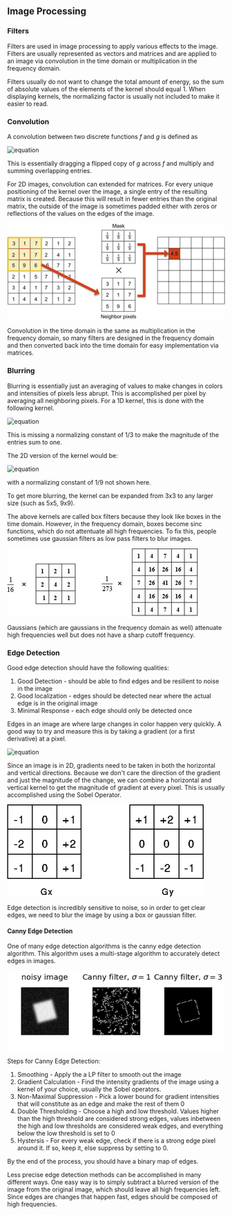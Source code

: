 ## Image Processing

### Filters
Filters are used in image processing to apply various effects to the image.
Filters are usually represented as vectors and matrices and are applied to an
image via convolution in the time domain or multiplication in the frequency
domain.

Filters usually do not want to change the total amount of energy, so the sum of
absolute values of the elements of the kernel should equal 1. When displaying
kernels, the normalizing factor is usually not included to make it easier to
read.

### Convolution
A convolution between two discrete functions *f* and *g* is defined as

![equation](https://latex.codecogs.com/svg.image?f&space;\ast&space;g&space;=&space;\sum_{n=-\infty}^{\infty}&space;f[n]g[t-n])

This is essentially dragging a flipped copy of *g* across *f* and multiply and
summing overlapping entries.

For 2D images, convolution can extended for matrices. For every unique
positioning of the kernel over the image, a single entry of the resulting matrix
is created. Because this will result in fewer entries than the original matrix,
the outside of the image is sometimes padded either with zeros or reflections of
the values on the edges of the image.

![convolution image](images/convolution.jpg)

Convolution in the time domain is the same as multiplication in the frequency
domain, so many filters are designed in the frequency domain and then converted
back into the time domain for easy implementation via matrices.


### Blurring
Blurring is essentially just an averaging of values to make changes in colors
and intensities of pixels less abrupt. This is accomplished per pixel by
averaging all neighboring pixels. For a 1D kernel, this is done with the
following kernel.

![equation](https://latex.codecogs.com/gif.image?\dpi{110}\begin{bmatrix}&space;1&space;&&space;1&space;&&space;1\end{bmatrix})

This is missing a normalizing constant of 1/3 to make the magnitude of the entries
sum to one.

The 2D version of the kernel would be:

![equation](https://latex.codecogs.com/svg.image?%5Cbegin%7Bbmatrix%7D%201&%20%201&%201%20%5C%5C%201&%20%201&%20%201%5C%5C%201&%20%201&%20%201%5C%5C%5Cend%7Bbmatrix%7D)

with a normalizing constant of 1/9 not shown here.

To get more blurring, the kernel can be expanded from 3x3 to any larger size
(such as 5x5, 9x9).

The above kernels are called box filters because they look like boxes in the
time domain. However, in the frequency domain, boxes become sinc functions,
which do not attentuate all high frequencies. To fix this, people sometimes use
gaussian filters as low pass filters to blur images.

![gaussian](images/gaussian.jpg)

Gaussians (which are gaussians in the frequency domain as well) attenuate high
frequencies well but does not have a sharp cutoff frequency.


### Edge Detection
Good edge detection should have the following qualities:
1. Good Detection - should be able to find edges and be resilient to noise in
   the image
2. Good localization - edges should be detected near where the actual edge is in
   the original image
3. Minimal Response - each edge should only be detected once

Edges in an image are where large changes in color happen very quickly. A good
way to try and measure this is by taking a gradient (or a first derivative) at a
pixel.

![equation](https://latex.codecogs.com/svg.image?%5Cbegin%7Bbmatrix%7D%20-1&%200%20&%201%20%5Cend%7Bbmatrix%7D)

Since an image is in 2D, gradients need to be taken in both the horizontal and
vertical directions. Because we don't care the direction of the gradient and
just the magnitude of the change, we can combine a horizontal and vertical kernel to get the
magnitude of gradient at every pixel. This is usually accomplished using the
Sobel Operator.

![sobel](images/sobmasks.gif)

Edge detection is incredibly sensitive to noise, so in order to get clear edges,
we need to blur the image by using a box or gaussian filter.

#### Canny Edge Detection
One of many edge detection algorithms is the canny edge detection algorithm.
This algorithm uses a multi-stage algorithm to accurately detect edges in
images.

![canny](images/canny.png)

Steps for Canny Edge Detection:
1. Smoothing - Apply the a LP filter to smooth out the image
2. Gradient Calculation - Find the intensity gradients of the image using a
   kernel of your choice, usually the Sobel operators.
3. Non-Maximal Suppression - Pick a lower bound for gradient intensities that
   will constitute as an edge and make the rest of them 0
4. Double Thresholding - Choose a high and low threshold. Values higher than the
   high threshold are considered strong edges, values inbetween the high and low
   thresholds are considered weak edges, and everything below the low threshold
   is set to 0
5. Hystersis - For every weak edge, check if there is a strong edge pixel around
   it. If so, keep it, else suppress by setting to 0.

By the end of the process, you should have a binary map of edges.

Less precise edge detection methods can be accomplished in many different ways.
One easy way is to simply subtract a blurred version of the image from the
original image, which should leave all high frequencies left. Since edges are
changes that happen fast, edges should be composed of high frequencies.
